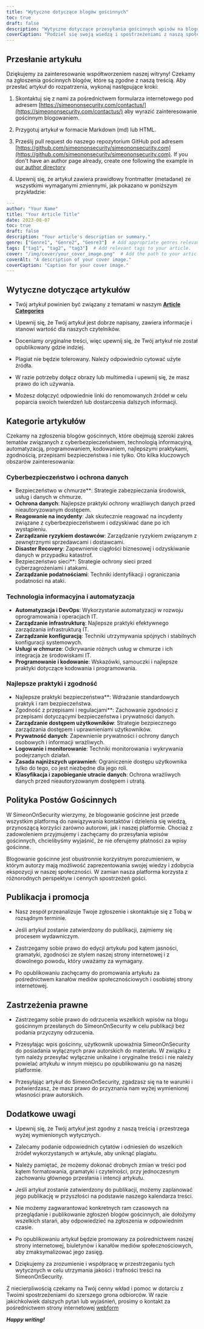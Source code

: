 ```yaml
---
title: "Wytyczne dotyczące blogów gościnnych"
toc: true
draft: false
description: "Wytyczne dotyczące przesyłania gościnnych wpisów na blogu SimeonOnSecurity."
coverCaption: "Podziel się swoją wiedzą i spostrzeżeniami z naszą społecznością poprzez gościnne blogowanie."
---
```



## Przesłanie artykułu

Dziękujemy za zainteresowanie współtworzeniem naszej witryny! Czekamy na zgłoszenia gościnnych blogów, które są zgodne z naszą treścią. Aby przesłać artykuł do rozpatrzenia, wykonaj następujące kroki:

1. Skontaktuj się z nami za pośrednictwem formularza internetowego pod adresem [https://simeononsecurity.com/contactus/](https://simeononsecurity.com/contactus/) aby wyrazić zainteresowanie gościnnym blogowaniem.

2. Przygotuj artykuł w formacie Markdown (md) lub HTML.

3. Prześlij pull request do naszego repozytorium GitHub pod adresem [https://github.com/simeononsecurity/simeononsecurity.com](https://github.com/simeononsecurity/simeononsecurity.com). If you don't have an author page already, create one following the example in [our author directory](https://github.com/simeononsecurity/simeononsecurity.com/tree/master/content/authors)

4. Upewnij się, że artykuł zawiera prawidłowy frontmatter (metadane) ze wszystkimi wymaganymi zmiennymi, jak pokazano w poniższym przykładzie:

```yaml
---
author: "Your Name"
title: "Your Article Title"
date: 2023-08-07
toc: true
draft: false
description: "Your article's description or summary."
genre: ["Genre1", "Genre2", "Genre3"]  # Add appropriate genres relevant to your article.
tags: ["tag1", "tag2", "tag3"]  # Add relevant tags to your article.
cover: "/img/cover/your_cover_image.png"  # Add the path to your article's cover image. Must be in png format.
coverAlt: "A description of your cover image."
coverCaption: "Caption for your cover image."
---
```

## Wytyczne dotyczące artykułów

- Twój artykuł powinien być związany z tematami w naszym [**Article Categories**](/guest-posts/#article-categories)

- Upewnij się, że Twój artykuł jest dobrze napisany, zawiera informacje i stanowi wartość dla naszych czytelników.

- Doceniamy oryginalne treści, więc upewnij się, że Twój artykuł nie został opublikowany gdzie indziej.

- Plagiat nie będzie tolerowany. Należy odpowiednio cytować użyte źródła.

- W razie potrzeby dołącz obrazy lub multimedia i upewnij się, że masz prawo do ich używania.

- Możesz dołączyć odpowiednie linki do renomowanych źródeł w celu poparcia swoich twierdzeń lub dostarczenia dalszych informacji.


## Kategorie artykułów

Czekamy na zgłoszenia blogów gościnnych, które obejmują szeroki zakres tematów związanych z cyberbezpieczeństwem, technologią informacyjną, automatyzacją, programowaniem, kodowaniem, najlepszymi praktykami, zgodnością, przepisami bezpieczeństwa i nie tylko. Oto kilka kluczowych obszarów zainteresowania:

### Cyberbezpieczeństwo i ochrona danych

- Bezpieczeństwo w chmurze**: Strategie zabezpieczania środowisk, usług i danych w chmurze.
- **Ochrona danych**: Najlepsze praktyki ochrony wrażliwych danych przed nieautoryzowanym dostępem.
- **Reagowanie na incydenty**: Jak skutecznie reagować na incydenty związane z cyberbezpieczeństwem i odzyskiwać dane po ich wystąpieniu.
- **Zarządzanie ryzykiem dostawców**: Zarządzanie ryzykiem związanym z zewnętrznymi sprzedawcami i dostawcami.
- **Disaster Recovery**: Zapewnienie ciągłości biznesowej i odzyskiwanie danych w przypadku katastrof.
- Bezpieczeństwo sieci**: Strategie ochrony sieci przed cyberzagrożeniami i atakami.
- **Zarządzanie podatnościami**: Techniki identyfikacji i ograniczania podatności na ataki.

### Technologia informacyjna i automatyzacja

- **Automatyzacja i DevOps**: Wykorzystanie automatyzacji w rozwoju oprogramowania i operacjach IT.
- **Zarządzanie infrastrukturą**: Najlepsze praktyki efektywnego zarządzania infrastrukturą IT.
- **Zarządzanie konfiguracją**: Techniki utrzymywania spójnych i stabilnych konfiguracji systemowych.
- **Usługi w chmurze**: Odkrywanie różnych usług w chmurze i ich integracja ze środowiskami IT.
- **Programowanie i kodowanie**: Wskazówki, samouczki i najlepsze praktyki dotyczące kodowania i programowania.

### Najlepsze praktyki i zgodność

- Najlepsze praktyki bezpieczeństwa**: Wdrażanie standardowych praktyk i ram bezpieczeństwa.
- Zgodność z przepisami i regulacjami**: Zachowanie zgodności z przepisami dotyczącymi bezpieczeństwa i prywatności danych.
- **Zarządzanie dostępem użytkowników**: Strategie bezpiecznego zarządzania dostępem i uprawnieniami użytkowników.
- **Prywatność danych**: Zapewnienie prywatności i ochrony danych osobowych i informacji wrażliwych.
- **Logowanie i monitorowanie**: Techniki monitorowania i wykrywania podejrzanych działań.
- **Zasada najniższych uprawnień**: Ograniczenie dostępu użytkownika tylko do tego, co jest niezbędne dla jego roli.
- **Klasyfikacja i zapobieganie utracie danych**: Ochrona wrażliwych danych przed nieautoryzowanym dostępem i utratą.

## Polityka Postów Gościnnych

W SimeonOnSecurity wierzymy, że blogowanie gościnne jest przede wszystkim platformą do nawiązywania kontaktów i dzielenia się wiedzą, przynoszącą korzyści zarówno autorowi, jak i naszej platformie. Chociaż z zadowoleniem przyjmujemy i zachęcamy do przesyłania wpisów gościnnych, chcielibyśmy wyjaśnić, że nie oferujemy płatności za wpisy gościnne.

Blogowanie gościnne jest obustronnie korzystnym porozumieniem, w którym autorzy mają możliwość zaprezentowania swojej wiedzy i zdobycia ekspozycji w naszej społeczności. W zamian nasza platforma korzysta z różnorodnych perspektyw i cennych spostrzeżeń gości.

## Publikacja i promocja

- Nasz zespół przeanalizuje Twoje zgłoszenie i skontaktuje się z Tobą w rozsądnym terminie.

- Jeśli artykuł zostanie zatwierdzony do publikacji, zajmiemy się procesem wydawniczym.

- Zastrzegamy sobie prawo do edycji artykułu pod kątem jasności, gramatyki, zgodności ze stylem naszej strony internetowej i z dowolnego powodu, który uważamy za wymagany.

- Po opublikowaniu zachęcamy do promowania artykułu za pośrednictwem kanałów mediów społecznościowych i osobistej strony internetowej.

## Zastrzeżenia prawne

- Zastrzegamy sobie prawo do odrzucenia wszelkich wpisów na blogu gościnnym przesłanych do SimeonOnSecurity w celu publikacji bez podania przyczyny odrzucenia.

- Przesyłając wpis gościnny, użytkownik upoważnia SimeonOnSecurity do posiadania wyłącznych praw autorskich do materiału. W związku z tym należy przesyłać wyłącznie unikalne i oryginalne treści i nie należy powielać artykułu w innym miejscu po opublikowaniu go na naszej platformie.

- Przesyłając artykuł do SimeonOnSecurity, zgadzasz się na te warunki i potwierdzasz, że masz prawo do przyznania nam wyżej wymienionej własności praw autorskich.

## Dodatkowe uwagi

- Upewnij się, że Twój artykuł jest zgodny z naszą treścią i przestrzega wyżej wymienionych wytycznych.

- Zalecamy podanie odpowiednich cytatów i odniesień do wszelkich źródeł wykorzystanych w artykule, aby uniknąć plagiatu.

- Należy pamiętać, że możemy dokonać drobnych zmian w treści pod kątem formatowania, gramatyki i czytelności, przy jednoczesnym zachowaniu głównego przesłania i intencji artykułu.

- Jeśli artykuł zostanie zatwierdzony do publikacji, możemy zaplanować jego publikację w przyszłości na podstawie naszego kalendarza treści.

- Nie możemy zagwarantować konkretnych ram czasowych na przeglądanie i publikowanie zgłoszeń blogów gościnnych, ale dołożymy wszelkich starań, aby odpowiedzieć na zgłoszenia w odpowiednim czasie.

- Po opublikowaniu artykuł będzie promowany za pośrednictwem naszej strony internetowej, biuletynów i kanałów mediów społecznościowych, aby zmaksymalizować jego zasięg.

- Dziękujemy za zrozumienie i współpracę w przestrzeganiu tych wytycznych w celu utrzymania jakości i trafności treści na SimeonOnSecurity.

Z niecierpliwością czekamy na Twój cenny wkład i pomoc w dotarciu z Twoimi spostrzeżeniami do szerszego grona odbiorców. W razie jakichkolwiek dalszych pytań lub wyjaśnień, prosimy o kontakt za pośrednictwem strony internetowej [webform](https://simeononsecurity.com/contactus/)

***Happy writing!***

